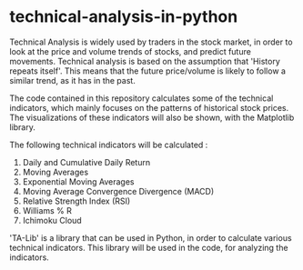 # technical-analysis-in-python

Technical Analysis is widely used by traders in the stock market, in order to look at the price and volume trends of stocks, and predict future movements. Technical analysis is based on the assumption that 'History repeats itself'. This means that the future price/volume is likely to follow a similar trend, as it has in the past.

The code contained in this repository calculates some of the technical indicators, which mainly focuses on the patterns of historical stock prices. The visualizations of these indicators will also be shown, with the Matplotlib library.

The following technical indicators will be calculated :

1. Daily and Cumulative Daily Return
2. Moving Averages
3. Exponential Moving Averages
4. Moving Average Convergence Divergence (MACD)
5. Relative Strength Index (RSI)
6. Williams % R
7. Ichimoku Cloud

'TA-Lib' is a library that can be used in Python, in order to calculate various technical indicators. This library will be used in the code, for analyzing the indicators.
